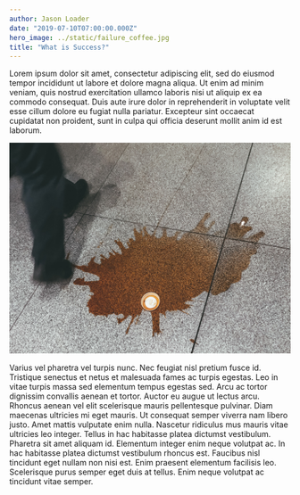 ```yaml
---
author: Jason Loader
date: "2019-07-10T07:00:00.000Z"
hero_image: ../static/failure_coffee.jpg
title: "What is Success?"
---
```


Lorem ipsum dolor sit amet, consectetur adipiscing elit, sed do eiusmod tempor incididunt ut labore et dolore magna aliqua. Ut enim ad minim veniam, quis nostrud exercitation ullamco laboris nisi ut aliquip ex ea commodo consequat. Duis aute irure dolor in reprehenderit in voluptate velit esse cillum dolore eu fugiat nulla pariatur. Excepteur sint occaecat cupidatat non proident, sunt in culpa qui officia deserunt mollit anim id est laborum.

![Spilled-Coffee](../static/failure_coffee.jpg)

Varius vel pharetra vel turpis nunc. Nec feugiat nisl pretium fusce id. Tristique senectus et netus et malesuada fames ac turpis egestas. Leo in vitae turpis massa sed elementum tempus egestas sed. Arcu ac tortor dignissim convallis aenean et tortor. Auctor eu augue ut lectus arcu. Rhoncus aenean vel elit scelerisque mauris pellentesque pulvinar. Diam maecenas ultricies mi eget mauris. Ut consequat semper viverra nam libero justo. Amet mattis vulputate enim nulla. Nascetur ridiculus mus mauris vitae ultricies leo integer. Tellus in hac habitasse platea dictumst vestibulum. Pharetra sit amet aliquam id. Elementum integer enim neque volutpat ac. In hac habitasse platea dictumst vestibulum rhoncus est. Faucibus nisl tincidunt eget nullam non nisi est. Enim praesent elementum facilisis leo. Scelerisque purus semper eget duis at tellus. Enim neque volutpat ac tincidunt vitae semper.
